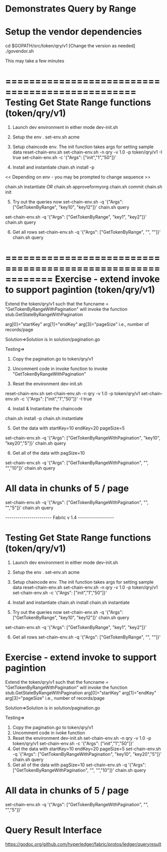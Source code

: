 Demonstrates Query by Range
===========================

# Setup the vendor dependencies
cd $GOPATH/src/token/qry/v1   [Change the version as needed]
./govendor.sh

This may take a few minutes

================================================
Testing Get State Range functions (token/qry/v1)
================================================
1. Launch dev environment in either mode
dev-init.sh

2. Setup the  env
. set-env.sh acme

3. Setup chaincode env. The init function takes args for setting sample data
reset-chain-env.sh
set-chain-env.sh   -n qry  -v 1.0 -p token/qry/v1 -I true
set-chain-env.sh   -c '{"Args": ["init","1","50"]}'

4. Install and instantiate
chain.sh install -p 

<< Depending on env - you may be prompted to change sequence >>

chain.sh instantiate
*OR*
chain.sh approveformyorg
chain.sh commit
chain.sh init

5. Try out the queries now
set-chain-env.sh -q '{"Args": ["GetTokenByRange", "key10", "key12"]}' 
chain.sh query

set-chain-env.sh -q '{"Args": ["GetTokenByRange", "key1", "key2"]}' 
chain.sh query

6. Get all rows
set-chain-env.sh -q '{"Args": ["GetTokenByRange", "", ""]}'
chain.sh query

============================================================
Exercise - extend invoke to support pagintion (token/qry/v1)
============================================================
Extend the token/qry/v1 such that the funcname = "GetTokenByRangeWithPagination"
will invoke the function stub.GetStateByRangeWithPagination

arg[0]="startKey"   arg[1]="endKey"  arg[3]="pageSize" i.e., number of records/page

Solution=>Solution is in solution/pagination.go 

Testing=>
1. Copy the pagination.go to token/qry/v1

2. Uncomment code in invoke function to invoke "GetTokenByRangeWithPagination"

3. Reset the environment
dev-init.sh

reset-chain-env.sh 
set-chain-env.sh   -n qry  -v 1.0 -p token/qry/v1 
set-chain-env.sh   -c '{"Args": ["init","1","50"]}'  -I true

4. Install & Instantiate the chaincode

chain.sh install -p
chain.sh instantiate

5. Get the data with startKey=10  endKey=20 pageSize=5

set-chain-env.sh -q '{"Args": ["GetTokenByRangeWithPagination", "key10", "key20","5"]}' 
chain.sh query

6. Get all of the data with pagSize=10

set-chain-env.sh -q '{"Args": ["GetTokenByRangeWithPagination", "", "","10"]}' 
chain.sh query

# All data in chunks of 5 / page
set-chain-env.sh -q '{"Args": ["GetTokenByRangeWithPagination", "", "","5"]}' 
chain.sh query


----------------------- Fabric v 1.4 ------------------

Testing Get State Range functions (token/qry/v1)
================================================
1. Launch dev environment in either mode
dev-init.sh

2. Setup the  env
. set-env.sh acme

3. Setup chaincode env. The init function takes args for setting sample data
reset-chain-env.sh
set-chain-env.sh   -n qry  -v 1.0 -p token/qry/v1 
set-chain-env.sh   -c '{"Args": ["init","1","50"]}'

4. Install and instantiate
chain.sh install
chain.sh instantiate

5. Try out the queries now
set-chain-env.sh -q '{"Args": ["GetTokenByRange", "key10", "key12"]}' 
chain.sh query

set-chain-env.sh -q '{"Args": ["GetTokenByRange", "key1", "key2"]}' 

6. Get all rows
set-chain-env.sh -q '{"Args": ["GetTokenByRange", "", ""]}'

Exercise - extend invoke to support pagintion
=============================================
Extend the token/qry/v1 such that the funcname = "GetTokenByRangeWithPagination"
will invoke the function stub.GetStateByRangeWithPagination
arg[0]="startKey"   arg[1]="endKey"  arg[3]="pageSize" i.e., number of records/page

Solution=>Solution is in solution/pagination.go 

Testing=>
1. Copy the pagination.go to token/qry/v1
2. Uncomment code in ivoke function
3. Reset the environment
dev-init.sh
set-chain-env.sh   -n qry  -v 1.0 -p token/qry/v1 
set-chain-env.sh   -c '{"Args": ["init","1","50"]}'
4. Get the data with startKey=10  endKey=20 pageSize=5
set-chain-env.sh -q '{"Args": ["GetTokenByRangeWithPagination", "key10", "key20","5"]}' 
chain.sh query
5. Get all of the data with pagSize=10
set-chain-env.sh -q '{"Args": ["GetTokenByRangeWithPagination", "", "","10"]}' 
chain.sh query

# All data in chunks of 5 / page
set-chain-env.sh -q '{"Args": ["GetTokenByRangeWithPagination", "", "","5"]}' 


Query Result Interface
======================
https://godoc.org/github.com/hyperledger/fabric/protos/ledger/queryresult

